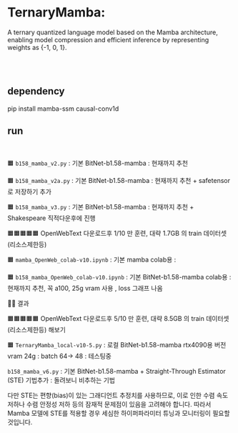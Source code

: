 # TernaryMamba: 
A ternary quantized language model based on the Mamba architecture, enabling model compression and efficient inference by representing weights as {-1, 0, 1}.

<br><br>
## dependency

 pip install mamba-ssm causal-conv1d



## run
<br>

🟧 ```b158_mamba_v2.py```  : 기본 BitNet-b1.58-mamba   : 현재까지 추천 

🟧 ```b158_mamba_v2a.py```  : 기본 BitNet-b1.58-mamba   : 현재까지 추천 + safetensor로 저장하기 추가 

🟧 ```b158_mamba_v3.py```  : 기본 BitNet-b1.58-mamba   : 현재까지 추천  + Shakespeare 직적다운후에 진행 
<br>


🟧🟧🟧🟧🟧 OpenWebText 다운로드후  1/10 만 훈련, 대략 1.7GB 의 train 데이터셋 (리소스제한등) 

🟧 ```mamba_OpenWeb_colab-v10.ipynb```  : 기본 mamba  colab용    : 

🟧 ```b158_mamba_OpenWeb_colab-v10.ipynb```  : 기본 BitNet-b1.58-mamba  colab용    : 현재까지 추천, 꼭  a100, 25g vram 사용 , loss 그래프 나옴 

💙💙 결과 




🟧🟧🟧🟧🟧 OpenWebText 다운로드후  5/10 만 훈련, 대략 8.5GB 의 train 데이터셋 (리소스제한등) 해보기 


🟧 ```TernaryMamba_local-v10-5.py```  : 로컬 BitNet-b1.58-mamba   rtx4090용 버전 vram 24g  : batch 64-> 48    : 테스팅중
















```b158_mamba_v6.py``` : 기본 BitNet-b1.58-mamba + Straight-Through Estimator (STE) 기법추가 : 돌려보니 비추하는 기법

다만 STE는 편향(bias)이 있는 그래디언트 추정치를 사용하므로, 이로 인한 수렴 속도 저하나 수렴 안정성 저하 등의 잠재적 문제점이 있음을 고려해야 합니다. 따라서 Mamba 모델에 STE를 적용할 경우 세심한 하이퍼파라미터 튜닝과 모니터링이 필요할 것입니다.



